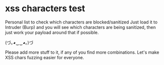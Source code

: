 # xss characters test
Personal list to check which characters are blocked/sanitized
Just load it to Intruder (Burp) and you will see which characters are being sanitized, then just work your payload around that if possible.

(づ｡◕‿‿◕｡)づ

Please add more stuff to it, if any of you find more combinations. Let's make XSS chars fuzzing easier for everyone.

